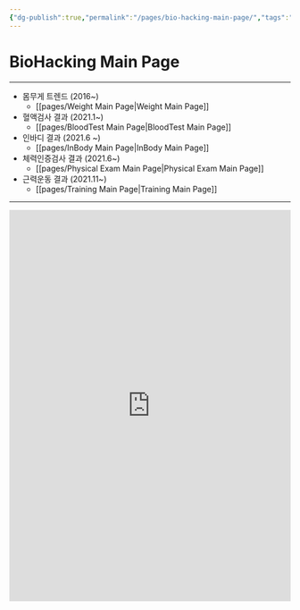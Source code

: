 ```yaml
---
{"dg-publish":true,"permalink":"/pages/bio-hacking-main-page/","tags":"gardenEntry","dgHomeLink":true,"dgPassFrontmatter":false}
---
```



# BioHacking Main Page



<div style="page-break-after: always;"></div>

---


- 몸무게 트렌드 (2016~)
	- [[pages/Weight Main Page|Weight Main Page]]
- 혈액검사 결과 (2021.1~)
	- [[pages/BloodTest Main Page|BloodTest Main Page]]
- 인바디 결과 (2021.6 ~)
	- [[pages/InBody Main Page|InBody Main Page]]
- 체력인증검사 결과 (2021.6~)
	- [[pages/Physical Exam Main Page|Physical Exam Main Page]]
- 근력운동 결과 (2021.11~)
	- [[pages/Training Main Page|Training Main Page]]


<div style="page-break-after: always;"></div>

---

<!-- Morgen inline widget begin -->
<iframe src="https://book.morgen.so/hongkeesul99" width="100%" height="700px" style="border: none" />
<!-- Morgen inline widget end -->

